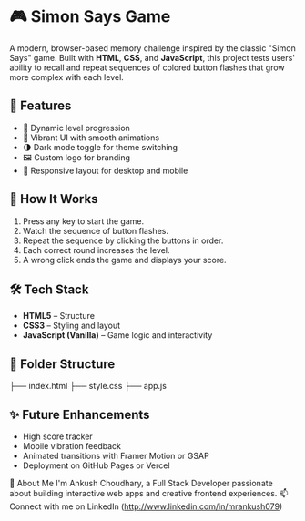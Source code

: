 # 🎮 Simon Says Game

A modern, browser-based memory challenge inspired by the classic "Simon Says" game. Built with **HTML**, **CSS**, and **JavaScript**, 
this project tests users' ability to recall and repeat sequences of colored button flashes that grow more complex with each level.

## 🚀 Features

- 🔢 Dynamic level progression
- 🎨 Vibrant UI with smooth animations
- 🌗 Dark mode toggle for theme switching
- 🖼️ Custom logo for branding
- 📱 Responsive layout for desktop and mobile

## 🧠 How It Works

1. Press any key to start the game.
2. Watch the sequence of button flashes.
3. Repeat the sequence by clicking the buttons in order.
4. Each correct round increases the level.
5. A wrong click ends the game and displays your score.

## 🛠️ Tech Stack

- **HTML5** – Structure
- **CSS3** – Styling and layout
- **JavaScript (Vanilla)** – Game logic and interactivity

## 📂 Folder Structure
├── index.html 
├── style.css 
├── app.js 



## ✨ Future Enhancements

- High score tracker
- Mobile vibration feedback
- Animated transitions with Framer Motion or GSAP
- Deployment on GitHub Pages or Vercel

💼 About Me I'm Ankush Choudhary,
a Full Stack Developer passionate about building interactive web apps and creative frontend experiences. 
📫 Connect with me on LinkedIn (http://www.linkedin.com/in/mrankush079)


